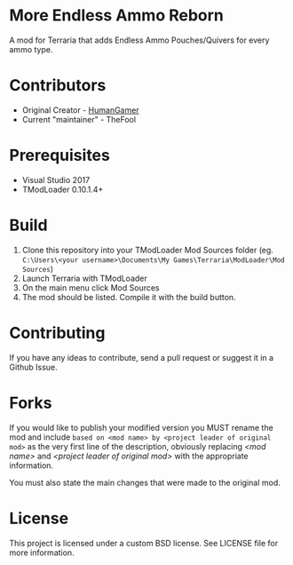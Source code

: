 # More Endless Ammo Reborn
A mod for Terraria that adds Endless Ammo Pouches/Quivers for every ammo type.

# Contributors
* Original Creator - [HumanGamer](https://github.com/HumanGamer)
* Current "maintainer" - TheFool

# Prerequisites
* Visual Studio 2017
* TModLoader 0.10.1.4+

# Build
1. Clone this repository into your TModLoader Mod Sources folder (eg. ``C:\Users\<your username>\Documents\My Games\Terraria\ModLoader\Mod Sources``)
2. Launch Terraria with TModLoader
3. On the main menu click Mod Sources
4. The mod should be listed. Compile it with the build button.

# Contributing
If you have any ideas to contribute, send a pull request or suggest it in a Github Issue.

# Forks

If you would like to publish your modified version you MUST rename the mod and
include ``based on <mod name> by <project leader of original mod>`` as the very first line of the
description, obviously replacing *\<mod name\>* and *\<project leader of original mod\>* with the appropriate
information.

You must also state the main changes that were made to the original mod.

# License
This project is licensed under a custom BSD license. See LICENSE file for more information.
